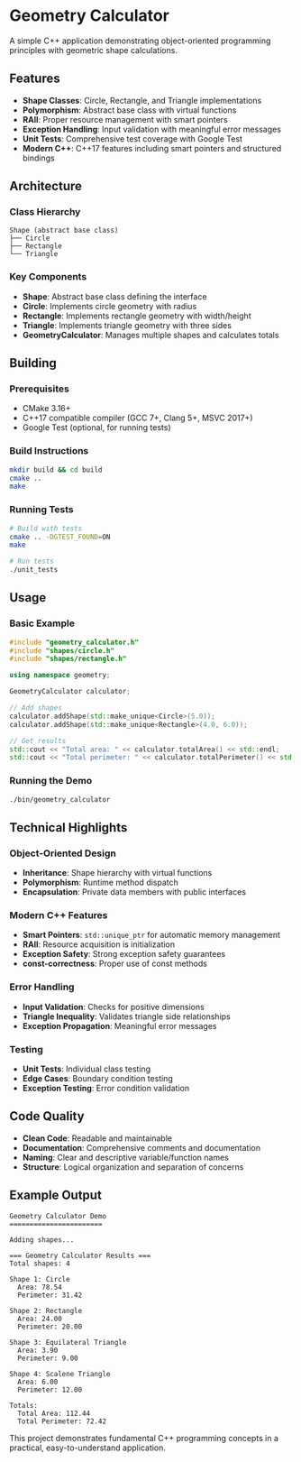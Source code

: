 # Geometry Calculator

A simple C++ application demonstrating object-oriented programming principles with geometric shape calculations.

## Features

- **Shape Classes**: Circle, Rectangle, and Triangle implementations
- **Polymorphism**: Abstract base class with virtual functions
- **RAII**: Proper resource management with smart pointers
- **Exception Handling**: Input validation with meaningful error messages
- **Unit Tests**: Comprehensive test coverage with Google Test
- **Modern C++**: C++17 features including smart pointers and structured bindings

## Architecture

### Class Hierarchy
```
Shape (abstract base class)
├── Circle
├── Rectangle
└── Triangle
```

### Key Components
- **Shape**: Abstract base class defining the interface
- **Circle**: Implements circle geometry with radius
- **Rectangle**: Implements rectangle geometry with width/height
- **Triangle**: Implements triangle geometry with three sides
- **GeometryCalculator**: Manages multiple shapes and calculates totals

## Building

### Prerequisites
- CMake 3.16+
- C++17 compatible compiler (GCC 7+, Clang 5+, MSVC 2017+)
- Google Test (optional, for running tests)

### Build Instructions
```bash
mkdir build && cd build
cmake ..
make
```

### Running Tests
```bash
# Build with tests
cmake .. -DGTEST_FOUND=ON
make

# Run tests
./unit_tests
```

## Usage

### Basic Example
```cpp
#include "geometry_calculator.h"
#include "shapes/circle.h"
#include "shapes/rectangle.h"

using namespace geometry;

GeometryCalculator calculator;

// Add shapes
calculator.addShape(std::make_unique<Circle>(5.0));
calculator.addShape(std::make_unique<Rectangle>(4.0, 6.0));

// Get results
std::cout << "Total area: " << calculator.totalArea() << std::endl;
std::cout << "Total perimeter: " << calculator.totalPerimeter() << std::endl;
```

### Running the Demo
```bash
./bin/geometry_calculator
```

## Technical Highlights

### Object-Oriented Design
- **Inheritance**: Shape hierarchy with virtual functions
- **Polymorphism**: Runtime method dispatch
- **Encapsulation**: Private data members with public interfaces

### Modern C++ Features
- **Smart Pointers**: `std::unique_ptr` for automatic memory management
- **RAII**: Resource acquisition is initialization
- **Exception Safety**: Strong exception safety guarantees
- **const-correctness**: Proper use of const methods

### Error Handling
- **Input Validation**: Checks for positive dimensions
- **Triangle Inequality**: Validates triangle side relationships
- **Exception Propagation**: Meaningful error messages

### Testing
- **Unit Tests**: Individual class testing
- **Edge Cases**: Boundary condition testing
- **Exception Testing**: Error condition validation

## Code Quality

- **Clean Code**: Readable and maintainable
- **Documentation**: Comprehensive comments and documentation
- **Naming**: Clear and descriptive variable/function names
- **Structure**: Logical organization and separation of concerns

## Example Output

```
Geometry Calculator Demo
=======================

Adding shapes...

=== Geometry Calculator Results ===
Total shapes: 4

Shape 1: Circle
  Area: 78.54
  Perimeter: 31.42

Shape 2: Rectangle
  Area: 24.00
  Perimeter: 20.00

Shape 3: Equilateral Triangle
  Area: 3.90
  Perimeter: 9.00

Shape 4: Scalene Triangle
  Area: 6.00
  Perimeter: 12.00

Totals:
  Total Area: 112.44
  Total Perimeter: 72.42
```

This project demonstrates fundamental C++ programming concepts in a practical, easy-to-understand application.
